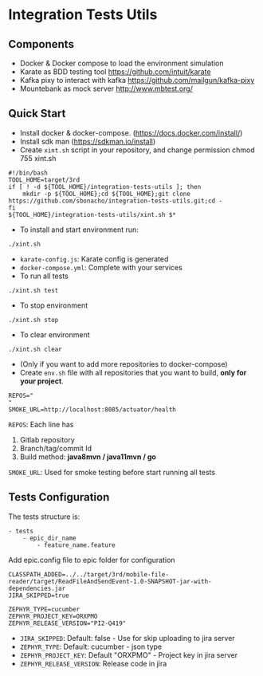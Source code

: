 # Integration Tests Utils

## Components

- Docker & Docker compose to load the environment simulation
- Karate as BDD testing tool https://github.com/intuit/karate
- Kafka pixy to interact with kafka https://github.com/mailgun/kafka-pixy
- Mountebank as mock server http://www.mbtest.org/

## Quick Start

- Install docker & docker-compose. (https://docs.docker.com/install/)
- Install sdk man  (https://sdkman.io/install)
- Create `xint.sh` script in your repository, and change permission chmod 755 xint.sh

```
#!/bin/bash
TOOL_HOME=target/3rd
if [ ! -d ${TOOL_HOME}/integration-tests-utils ]; then
    mkdir -p ${TOOL_HOME};cd ${TOOL_HOME};git clone https://github.com/sbonacho/integration-tests-utils.git;cd -
fi
${TOOL_HOME}/integration-tests-utils/xint.sh $*
```
- To install and start environment run: 

```
./xint.sh
``` 
- `karate-config.js`: Karate config is generated
- `docker-compose.yml`: Complete with your services
- To run all tests
```
./xint.sh test
```
- To stop environment
```
./xint.sh stop
```
- To clear environment
```
./xint.sh clear
```

- (Only if you want to add more repositories to docker-compose) 
- Create `env.sh` file with all repositories that you want to build, **only for your project**. 

```
REPOS="
"
SMOKE_URL=http://localhost:8085/actuator/health
```

`REPOS`: Each line has

1. Gitlab repository
2. Branch/tag/commit Id
3. Build method: **java8mvn / java11mvn / go**  

`SMOKE_URL`: Used for smoke testing before start running all tests


## Tests Configuration

The tests structure is:

```
- tests
    - epic_dir_name
        - feature_name.feature
```

Add epic.config file to epic folder for configuration 

```
CLASSPATH_ADDED=../../target/3rd/mobile-file-reader/target/ReadFileAndSendEvent-1.0-SNAPSHOT-jar-with-dependencies.jar
JIRA_SKIPPED=true

ZEPHYR_TYPE=cucumber
ZEPHYR_PROJECT_KEY=ORXPMO
ZEPHYR_RELEASE_VERSION="PI2-Q419"
```

- `JIRA_SKIPPED`: Default: false - Use for skip uploading to jira server
- `ZEPHYR_TYPE`: Default: cucumber - json type
- `ZEPHYR_PROJECT_KEY`: Default "ORXPMO" - Project key in jira server
- `ZEPHYR_RELEASE_VERSION`: Release code in jira